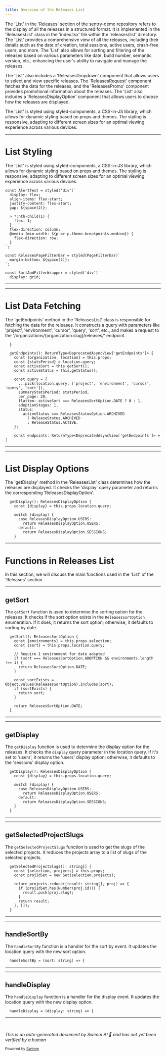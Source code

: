```yaml
---
title: Overview of the Releases List
---
```

The 'List' in the 'Releases' section of the sentry-demo repository refers to the display of all the releases in a structured format. It is implemented in the 'ReleasesList' class in the 'index.tsx' file within the 'releases/list' directory. The 'List' provides a comprehensive view of all the releases, including their details such as the date of creation, total sessions, active users, crash-free users, and more. The 'List' also allows for sorting and filtering of the releases based on various parameters like date, build number, semantic version, etc., enhancing the user's ability to navigate and manage the releases.

The 'List' also includes a 'ReleasesDropdown' component that allows users to select and view specific releases. The 'ReleasesRequest' component fetches the data for the releases, and the 'ReleasesPromo' component provides promotional information about the releases. The 'List' also includes a 'ReleasesDisplayOption' component that allows users to choose how the releases are displayed.

The 'List' is styled using styled-components, a CSS-in-JS library, which allows for dynamic styling based on props and themes. The styling is responsive, adapting to different screen sizes for an optimal viewing experience across various devices.

<SwmSnippet path="/static/app/views/releases/list/index.tsx" line="616">

---

# List Styling

The 'List' is styled using styled-components, a CSS-in-JS library, which allows for dynamic styling based on props and themes. The styling is responsive, adapting to different screen sizes for an optimal viewing experience across various devices.

```tsx
const AlertText = styled('div')`
  display: flex;
  align-items: flex-start;
  justify-content: flex-start;
  gap: ${space(2)};

  > *:nth-child(1) {
    flex: 1;
  }
  flex-direction: column;
  @media (min-width: ${p => p.theme.breakpoints.medium}) {
    flex-direction: row;
  }
`;

const ReleasesPageFilterBar = styled(PageFilterBar)`
  margin-bottom: ${space(2)};
`;

const SortAndFilterWrapper = styled('div')`
  display: grid;
```

---

</SwmSnippet>

<SwmSnippet path="/static/app/views/releases/list/index.tsx" line="87">

---

# List Data Fetching

The 'getEndpoints' method in the 'ReleasesList' class is responsible for fetching the data for the releases. It constructs a query with parameters like 'project', 'environment', 'cursor', 'query', 'sort', etc., and makes a request to the '/organizations/{organization.slug}/releases/' endpoint.

```tsx
  }

  getEndpoints(): ReturnType<DeprecatedAsyncView['getEndpoints']> {
    const {organization, location} = this.props;
    const {statsPeriod} = location.query;
    const activeSort = this.getSort();
    const activeStatus = this.getStatus();

    const query = {
      ...pick(location.query, ['project', 'environment', 'cursor', 'query', 'sort']),
      summaryStatsPeriod: statsPeriod,
      per_page: 20,
      flatten: activeSort === ReleasesSortOption.DATE ? 0 : 1,
      adoptionStages: 1,
      status:
        activeStatus === ReleasesStatusOption.ARCHIVED
          ? ReleaseStatus.ARCHIVED
          : ReleaseStatus.ACTIVE,
    };

    const endpoints: ReturnType<DeprecatedAsyncView['getEndpoints']> = [
```

---

</SwmSnippet>

<SwmSnippet path="/static/app/views/releases/list/index.tsx" line="158">

---

# List Display Options

The 'getDisplay' method in the 'ReleasesList' class determines how the releases are displayed. It checks the 'display' query parameter and returns the corresponding 'ReleasesDisplayOption'.

```tsx
  getDisplay(): ReleasesDisplayOption {
    const {display} = this.props.location.query;

    switch (display) {
      case ReleasesDisplayOption.USERS:
        return ReleasesDisplayOption.USERS;
      default:
        return ReleasesDisplayOption.SESSIONS;
    }
```

---

</SwmSnippet>

# Functions in Releases List

In this section, we will discuss the main functions used in the 'List' of the 'Releases' section.

<SwmSnippet path="/static/app/views/releases/list/index.tsx" line="141">

---

## getSort

The `getSort` function is used to determine the sorting option for the releases. It checks if the sort option exists in the `ReleasesSortOption` enumeration. If it does, it returns the sort option; otherwise, it defaults to sorting by date.

```tsx
  getSort(): ReleasesSortOption {
    const {environments} = this.props.selection;
    const {sort} = this.props.location.query;

    // Require 1 environment for date adopted
    if (sort === ReleasesSortOption.ADOPTION && environments.length !== 1) {
      return ReleasesSortOption.DATE;
    }

    const sortExists = Object.values(ReleasesSortOption).includes(sort);
    if (sortExists) {
      return sort;
    }

    return ReleasesSortOption.DATE;
  }
```

---

</SwmSnippet>

<SwmSnippet path="/static/app/views/releases/list/index.tsx" line="158">

---

## getDisplay

The `getDisplay` function is used to determine the display option for the releases. It checks the `display` query parameter in the location query. If it's set to 'users', it returns the 'users' display option; otherwise, it defaults to the 'sessions' display option.

```tsx
  getDisplay(): ReleasesDisplayOption {
    const {display} = this.props.location.query;

    switch (display) {
      case ReleasesDisplayOption.USERS:
        return ReleasesDisplayOption.USERS;
      default:
        return ReleasesDisplayOption.SESSIONS;
    }
  }
```

---

</SwmSnippet>

<SwmSnippet path="/static/app/views/releases/list/index.tsx" line="188">

---

## getSelectedProjectSlugs

The `getSelectedProjectSlugs` function is used to get the slugs of the selected projects. It reduces the projects array to a list of slugs of the selected projects.

```tsx
  getSelectedProjectSlugs(): string[] {
    const {selection, projects} = this.props;
    const projIdSet = new Set(selection.projects);

    return projects.reduce((result: string[], proj) => {
      if (projIdSet.has(Number(proj.id))) {
        result.push(proj.slug);
      }
      return result;
    }, []);
  }
```

---

</SwmSnippet>

<SwmSnippet path="/static/app/views/releases/list/index.tsx" line="213">

---

## handleSortBy

The `handleSortBy` function is a handler for the sort by event. It updates the location query with the new sort option.

```tsx
  handleSortBy = (sort: string) => {
```

---

</SwmSnippet>

<SwmSnippet path="/static/app/views/releases/list/index.tsx" line="222">

---

## handleDisplay

The `handleDisplay` function is a handler for the display event. It updates the location query with the new display option.

```tsx
  handleDisplay = (display: string) => {
```

---

</SwmSnippet>

&nbsp;

*This is an auto-generated document by Swimm AI 🌊 and has not yet been verified by a human*

<SwmMeta version="3.0.0" repo-id="Z2l0aHViJTNBJTNBc2VudHJ5LWRlbW8lM0ElM0FTd2ltbS1EZW1v" repo-name="sentry-demo" doc-type="overview"><sup>Powered by [Swimm](/)</sup></SwmMeta>
